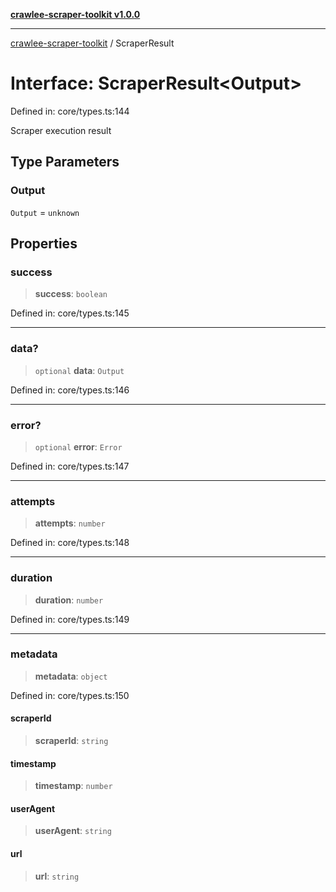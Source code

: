 [**crawlee-scraper-toolkit v1.0.0**](../README.md)

***

[crawlee-scraper-toolkit](../globals.md) / ScraperResult

# Interface: ScraperResult\<Output\>

Defined in: core/types.ts:144

Scraper execution result

## Type Parameters

### Output

`Output` = `unknown`

## Properties

### success

> **success**: `boolean`

Defined in: core/types.ts:145

***

### data?

> `optional` **data**: `Output`

Defined in: core/types.ts:146

***

### error?

> `optional` **error**: `Error`

Defined in: core/types.ts:147

***

### attempts

> **attempts**: `number`

Defined in: core/types.ts:148

***

### duration

> **duration**: `number`

Defined in: core/types.ts:149

***

### metadata

> **metadata**: `object`

Defined in: core/types.ts:150

#### scraperId

> **scraperId**: `string`

#### timestamp

> **timestamp**: `number`

#### userAgent

> **userAgent**: `string`

#### url

> **url**: `string`
